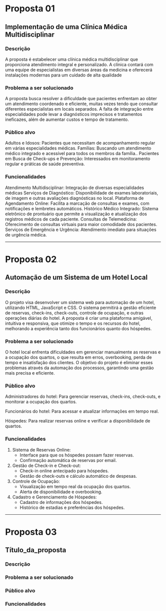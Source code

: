 # Proposta 01

## Implementação de uma Clínica Médica Multidisciplinar

### Descrição
A proposta é estabelecer uma clínica médica multidisciplinar que proporciona atendimento integral e personalizado. A clínica contará com uma equipe de especialistas em diversas áreas da medicina e oferecerá instalações modernas para um cuidado de alta qualidade

### Problema a ser solucionado
A proposta busca resolver a dificuldade que pacientes enfrentam ao obter um atendimento coordenado e eficiente, muitas vezes tendo que consultar diferentes especialistas em locais separados. A falta de integração entre especialidades pode levar a diagnósticos imprecisos e tratamentos ineficazes, além de aumentar custos e tempo de tratamento.

### Público alvo
Adultos e Idosos: Pacientes que necessitam de acompanhamento regular em várias especialidades médicas.
Famílias: Buscando um atendimento médico integrado e acessível para todos os membros da família..
Pacientes em Busca de Check-ups e Prevenção: Interessados em monitoramento regular e práticas de saúde preventiva.

### Funcionalidades
Atendimento Multidisciplinar: Integração de diversas especialidades médicas
Serviços de Diagnóstico: Disponibilidade de exames laboratoriais, de imagem e outras avaliações diagnósticas no local.
Plataforma de Agendamento Online: Facilita a marcação de consultas e exames, com notificações e lembretes automáticos.
Histórico Médico Integrado: Sistema eletrônico de prontuário que permite a visualização e atualização dos registros médicos de cada paciente.
Consultas de Telemedicina: Oferecimento de consultas virtuais para maior comodidade dos pacientes.
Serviços de Emergência e Urgência: Atendimento imediato para situações de urgência médica.

---

# Proposta 02 
## Automação de um Sistema de um Hotel Local

### Descrição
O projeto visa desenvolver um sistema web para automação de um hotel, utilizando HTML, JavaScript e CSS. O sistema permitirá a gestão eficiente de reservas, check-ins, check-outs, controle de ocupação, e outras operações diárias do hotel. A proposta é criar uma plataforma amigável, intuitiva e responsiva, que otimize o tempo e os recursos do hotel, melhorando a experiência tanto dos funcionários quanto dos hóspedes.

### Problema a ser solucionado
O hotel local enfrenta dificuldades em gerenciar manualmente as reservas e a ocupação dos quartos, o que resulta em erros, overbooking, perda de tempo e insatisfação dos clientes. O objetivo do projeto é eliminar esses problemas através da automação dos processos, garantindo uma gestão mais precisa e eficiente.

### Público alvo
Administradores do hotel: Para gerenciar reservas, check-ins, check-outs, e monitorar a ocupação dos quartos.

Funcionários do hotel: Para acessar e atualizar informações em tempo real.

Hóspedes: Para realizar reservas online e verificar a disponibilidade de quartos.

### Funcionalidades
1. Sistema de Reservas Online:
    - Interface para que os hóspedes possam fazer reservas.
    - Confirmação automática de reservas por email.
2. Gestão de Check-in e Check-out:
    - Check-in online antecipado para hóspedes.
    - Gestão de check-outs e cálculo automático de despesas.
3. Controle de Ocupação:
    - Visualização em tempo real da ocupação dos quartos.
    - Alerta de disponibilidade e overbooking.
4. Cadastro e Gerenciamento de Hóspedes:
    - Cadastro de informações dos hóspedes.
    - Histórico de estadias e preferências dos hóspedes.
---

# Proposta 03

## Título_da_proposta

### Descrição

### Problema a ser solucionado

### Público alvo

### Funcionalidades
